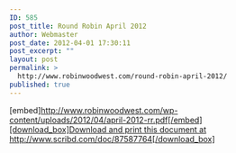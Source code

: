 ```yaml
---
ID: 585
post_title: Round Robin April 2012
author: Webmaster
post_date: 2012-04-01 17:30:11
post_excerpt: ""
layout: post
permalink: >
  http://www.robinwoodwest.com/round-robin-april-2012/
published: true
---
```

[embed]http://www.robinwoodwest.com/wp-content/uploads/2012/04/april-2012-rr.pdf[/embed]
<a href="http://www.scribd.com/doc/87587764" target="_blank">[download_box]Download and print this document at http://www.scribd.com/doc/87587764[/download_box]</a>
